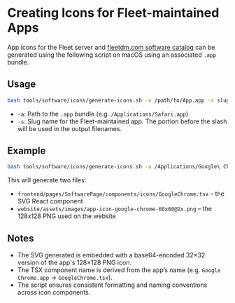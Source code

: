 # Creating Icons for Fleet-maintained Apps

App icons for the Fleet server and [fleetdm.com software catalog](https://fleetdm.com/software-catalog) can be generated using the following script on macOS using an associated `.app` bundle.

## Usage

```bash
bash tools/software/icons/generate-icons.sh -a /path/to/App.app -s slug-name
```

- `-a`: Path to the `.app` bundle (e.g. `/Applications/Safari.app`)
- `-s`: Slug name for the Fleet-maintained app.  The portion before the slash will be used in the output filenames.

## Example

```bash
bash tools/software/icons/generate-icons.sh -a /Applications/Google\ Chrome.app -s "google-chrome/darwin"
```

This will generate two files:

- `frontend/pages/SoftwarePage/components/icons/GoogleChrome.tsx` – the SVG React component
- `website/assets/images/app-icon-google-chrome-60x60@2x.png` – the 128x128 PNG used on the website

## Notes

- The SVG generated is embedded with a base64-encoded 32×32 version of the app's 128×128 PNG icon.
- The TSX component name is derived from the app’s name (e.g. `Google Chrome.app` → `GoogleChrome.tsx`).
- The script ensures consistent formatting and naming conventions across icon components.
